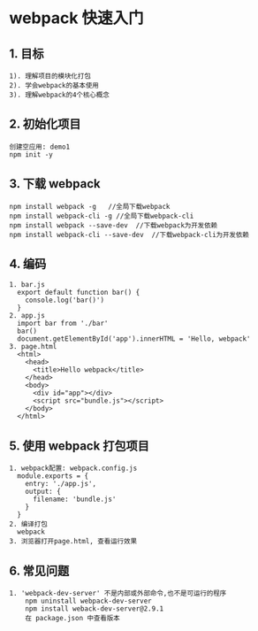 # webpack 快速入门

## 1. 目标

    1). 理解项目的模块化打包
    2). 学会webpack的基本使用
    3). 理解webpack的4个核心概念

## 2. 初始化项目

    创建空应用: demo1
    npm init -y

## 3. 下载 webpack

    npm install webpack -g   //全局下载webpack
    npm install webpack-cli -g //全局下载webpack-cli
    npm install webpack --save-dev  //下载webpack为开发依赖
    npm install webpack-cli --save-dev  //下载webpack-cli为开发依赖

## 4. 编码

    1. bar.js
      export default function bar() {
        console.log('bar()')
      }
    2. app.js
      import bar from './bar'
      bar()
      document.getElementById('app').innerHTML = 'Hello, webpack'
    3. page.html
      <html>
        <head>
          <title>Hello webpack</title>
        </head>
        <body>
          <div id="app"></div>
          <script src="bundle.js"></script>
        </body>
      </html>

## 5. 使用 webpack 打包项目

    1. webpack配置: webpack.config.js
      module.exports = {
        entry: './app.js',
        output: {
          filename: 'bundle.js'
        }
      }
    2. 编译打包
      webpack
    3. 浏览器打开page.html, 查看运行效果

## 6. 常见问题

    1. 'webpack-dev-server' 不是内部或外部命令,也不是可运行的程序
        npm uninstall webpack-dev-server
        npm install weback-dev-server@2.9.1
        在 package.json 中查看版本
